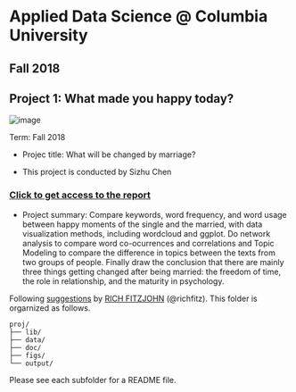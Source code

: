 # Applied Data Science @ Columbia University
## Fall 2018
## Project 1: What made you happy today?

![image](figs/title.jpeg)

Term: Fall 2018

+ Projec title: What will be changed by marriage?

+ This project is conducted by Sizhu Chen

### [Click to get access to the report](Project1_new.html)

+ Project summary: Compare keywords, word frequency, and word usage between happy moments of the single and the married, with data visualization methods, including wordcloud and ggplot. Do network analysis to compare word co-ocurrences and correlations and Topic Modeling to compare the difference in topics between the texts from two groups of people. Finally draw the conclusion that there are mainly three things getting changed after being married: the freedom of time, the role in relationship, and the maturity in psychology.

Following [suggestions](http://nicercode.github.io/blog/2013-04-05-projects/) by [RICH FITZJOHN](http://nicercode.github.io/about/#Team) (@richfitz). This folder is orgarnized as follows.

```
proj/
├── lib/
├── data/
├── doc/
├── figs/
└── output/
```

Please see each subfolder for a README file.
